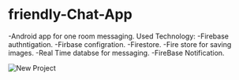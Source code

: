 # friendly-Chat-App
-Android app for one room messaging.
Used Technology:
-Firebase authntigation.
-Firbase configration.
-Firestore.
-Fire store for saving images.
-Real Time databse for messaging.
-FireBase Notification.


![New Project](https://user-images.githubusercontent.com/49350237/86836621-089b9080-c09e-11ea-9e2e-2e309d76f5f4.gif)
